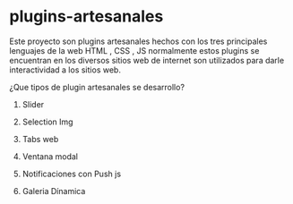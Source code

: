 # plugins-artesanales

Este proyecto son plugins artesanales hechos con los tres principales lenguajes de la web HTML , CSS , JS normalmente estos plugins 
se encuentran en los diversos sitios web de internet son utilizados para darle interactividad a los sitios web.

¿Que tipos de plugin artesanales se desarrollo?

1. Slider

2. Selection Img

3. Tabs web

4. Ventana modal

5. Notificaciones con Push js

6. Galeria Dínamica







